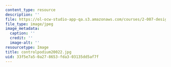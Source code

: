 ```yaml
---
content_type: resource
description: ''
file: https://ol-ocw-studio-app-qa.s3.amazonaws.com/courses/2-007-design-and-manufacturing-i-spring-2009/33f5e7a50a278653fda303135dd5af7f_controlpodium20022.jpg
file_type: image/jpeg
image_metadata:
  caption: ''
  credit: ''
  image-alt: ''
resourcetype: Image
title: controlpodium20022.jpg
uid: 33f5e7a5-0a27-8653-fda3-03135dd5af7f
---
```

